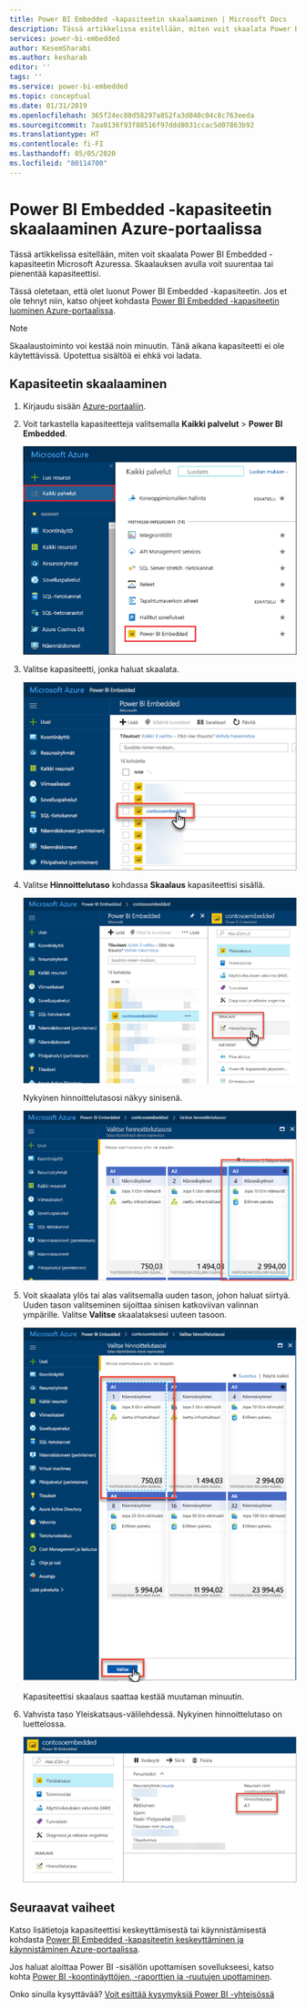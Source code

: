 ```yaml
---
title: Power BI Embedded -kapasiteetin skaalaaminen | Microsoft Docs
description: Tässä artikkelissa esitellään, miten voit skaalata Power BI Embedded -kapasiteetin Microsoft Azuressa.
services: power-bi-embedded
author: KesemSharabi
ms.author: kesharab
editor: ''
tags: ''
ms.service: power-bi-embedded
ms.topic: conceptual
ms.date: 01/31/2019
ms.openlocfilehash: 365f24ec80d58297a852fa3d040c04c8c763eeda
ms.sourcegitcommit: 7aa0136f93f88516f97ddd8031ccac5d07863b92
ms.translationtype: HT
ms.contentlocale: fi-FI
ms.lasthandoff: 05/05/2020
ms.locfileid: "80114700"
---
```

# <a name="scale-your-power-bi-embedded-capacity-in-the-azure-portal"></a>Power BI Embedded -kapasiteetin skaalaaminen Azure-portaalissa

Tässä artikkelissa esitellään, miten voit skaalata Power BI Embedded -kapasiteetin Microsoft Azuressa. Skaalauksen avulla voit suurentaa tai pienentää kapasiteettisi.

Tässä oletetaan, että olet luonut Power BI Embedded -kapasiteetin. Jos et ole tehnyt niin, katso ohjeet kohdasta [Power BI Embedded -kapasiteetin luominen Azure-portaalissa](azure-pbie-create-capacity.md).

> [!NOTE]
> Skaalaustoiminto voi kestää noin minuutin. Tänä aikana kapasiteetti ei ole käytettävissä. Upotettua sisältöä ei ehkä voi ladata.

## <a name="scale-a-capacity"></a>Kapasiteetin skaalaaminen

1. Kirjaudu sisään [Azure-portaaliin](https://portal.azure.com/).

2. Voit tarkastella kapasiteetteja valitsemalla **Kaikki palvelut** > **Power BI Embedded**.

    ![Kaikki palvelut Azure-portaalissa](media/azure-pbie-scale-capacity/azure-portal-more-services.png)

3. Valitse kapasiteetti, jonka haluat skaalata.

    ![Power BI Embedded -kapasiteettiluettelo Azure-portaalissa](media/azure-pbie-scale-capacity/azure-portal-capacity-list.png)

4. Valitse **Hinnoittelutaso** kohdassa **Skaalaus** kapasiteettisi sisällä.

    ![Hinnoittelutaso-vaihtoehto Skaalaus-kohdassa](media/azure-pbie-scale-capacity/azure-portal-scale-pricing-tier.png)

    Nykyinen hinnoittelutasosi näkyy sinisenä.

    ![Nykyinen hinnoittelutaso näkyy sinisenä](media/azure-pbie-scale-capacity/azure-portal-current-tier.png)

5. Voit skaalata ylös tai alas valitsemalla uuden tason, johon haluat siirtyä. Uuden tason valitseminen sijoittaa sinisen katkoviivan valinnan ympärille. Valitse **Valitse** skaalataksesi uuteen tasoon.

    ![Uuden tason valitseminen](media/azure-pbie-scale-capacity/azure-portal-select-new-tier.png)

    Kapasiteettisi skaalaus saattaa kestää muutaman minuutin.

6. Vahvista taso Yleiskatsaus-välilehdessä. Nykyinen hinnoittelutaso on luettelossa.

    ![Nykyisen tason vahvistaminen](media/azure-pbie-scale-capacity/azure-portal-confirm-tier.png)

## <a name="next-steps"></a>Seuraavat vaiheet

Katso lisätietoja kapasiteettisi keskeyttämisestä tai käynnistämisestä kohdasta [Power BI Embedded -kapasiteetin keskeyttäminen ja käynnistäminen Azure-portaalissa](azure-pbie-pause-start.md).

Jos haluat aloittaa Power BI -sisällön upottamisen sovellukseesi, katso kohta [Power BI -koontinäyttöjen, -raporttien ja -ruutujen upottaminen](https://powerbi.microsoft.com/documentation/powerbi-developer-embedding-content/).

Onko sinulla kysyttävää? [Voit esittää kysymyksiä Power BI -yhteisössä](https://community.powerbi.com/)
